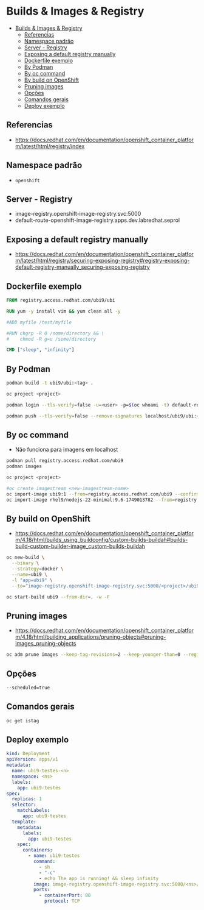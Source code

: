 # Builds & Images & Registry

- [Builds \& Images \& Registry](#builds--images--registry)
  - [Referencias](#referencias)
  - [Namespace padrão](#namespace-padrão)
  - [Server - Registry](#server---registry)
  - [Exposing a default registry manually](#exposing-a-default-registry-manually)
  - [Dockerfile exemplo](#dockerfile-exemplo)
  - [By Podman](#by-podman)
  - [By oc command](#by-oc-command)
  - [By build on OpenShift](#by-build-on-openshift)
  - [Pruning images](#pruning-images)
  - [Opções](#opções)
  - [Comandos gerais](#comandos-gerais)
  - [Deploy exemplo](#deploy-exemplo)

## Referencias

- https://docs.redhat.com/en/documentation/openshift_container_platform/latest/html/registry/index

## Namespace padrão

- `openshift`

## Server - Registry

- image-registry.openshift-image-registry.svc:5000
- default-route-openshift-image-registry.apps.dev.labredhat.seprol

## Exposing a default registry manually

- https://docs.redhat.com/en/documentation/openshift_container_platform/latest/html/registry/securing-exposing-registry#registry-exposing-default-registry-manually_securing-exposing-registry

## Dockerfile exemplo

```Dockerfile
FROM registry.access.redhat.com/ubi9/ubi

RUN yum -y install vim && yum clean all -y

#ADD myfile /test/myfile

#RUN chgrp -R 0 /some/directory && \
#    chmod -R g=u /some/directory

CMD ["sleep", "infinity"]
```

## By Podman

```sh
podman build -t ubi9/ubi:<tag> .

oc project <project>

podman login --tls-verify=false -u=<user> -p=$(oc whoami -t) default-route-openshift-image-registry.apps.dev.labredhat.seprol

podman push --tls-verify=false --remove-signatures localhost/ubi9/ubi:<tag> default-route-openshift-image-registry.apps.dev.labredhat.seprol/<project>/ubi9:<tag>
```

## By oc command

- Não funciona para imagens em localhost

```sh
podman pull registry.access.redhat.com/ubi9
podman images

oc project <project>

#oc create imagestream <new-imagestream-name>
oc import-image ubi9:1 --from=registry.access.redhat.com/ubi9 --confirm
oc import-image rhel9/nodejs-22-minimal:9.6-1749013782 --from=registry.redhat.io/rhel9/nodejs-22-minimal:9.6-1749013782 --confirm
```

## By build on OpenShift

- https://docs.redhat.com/en/documentation/openshift_container_platform/4.18/html/builds_using_buildconfig/custom-builds-buildah#builds-build-custom-builder-image_custom-builds-buildah

```sh
oc new-build \
  --binary \
  --strategy=docker \
  --name=ubi9 \
  -l "app=ubi9" \
  --to="image-registry.openshift-image-registry.svc:5000/<project>/ubi9:<tag>"

oc start-build ubi9 --from-dir=. -w -F
```

## Pruning images

- https://docs.redhat.com/en/documentation/openshift_container_platform/4.18/html/building_applications/pruning-objects#pruning-images_pruning-objects

```sh
oc adm prune images --keep-tag-revisions=2 --keep-younger-than=0 --registry-url=https://default-route-openshift-image-registry.apps.dev.labredhat.seprol --confirm -n <project>
```

## Opções

```sh
--scheduled=true
```

## Comandos gerais

```sh
oc get istag
```

## Deploy exemplo

```yaml
kind: Deployment
apiVersion: apps/v1
metadata:
  name: ubi9-testes-<n>
  namespace: <ns>
  labels:
    app: ubi9-testes
spec:
  replicas: 1
  selector:
    matchLabels:
      app: ubi9-testes
  template:
    metadata:
      labels:
        app: ubi9-testes
    spec:
      containers:
        - name: ubi9-testes
          command:
            - sh
            - "-c"
            - echo The app is running! && sleep infinity
          image: image-registry.openshift-image-registry.svc:5000/<ns>/ubi9:<n>
          ports:
            - containerPort: 80
              protocol: TCP
```
